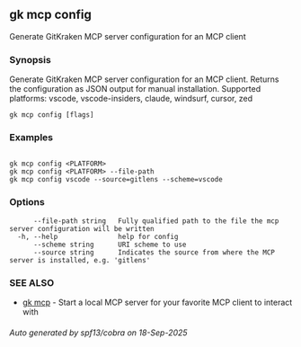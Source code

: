 ## gk mcp config

Generate GitKraken MCP server configuration for an MCP client

### Synopsis


Generate GitKraken MCP server configuration for an MCP client.
Returns the configuration as JSON output for manual installation.
Supported platforms: vscode, vscode-insiders, claude, windsurf, cursor, zed


```
gk mcp config [flags]
```

### Examples

```

gk mcp config <PLATFORM>
gk mcp config <PLATFORM> --file-path
gk mcp config vscode --source=gitlens --scheme=vscode

```

### Options

```
      --file-path string   Fully qualified path to the file the mcp server configuration will be written
  -h, --help               help for config
      --scheme string      URI scheme to use
      --source string      Indicates the source from where the MCP server is installed, e.g. 'gitlens'
```

### SEE ALSO

* [gk mcp](gk_mcp.md)	 - Start a local MCP server for your favorite MCP client to interact with

###### Auto generated by spf13/cobra on 18-Sep-2025
